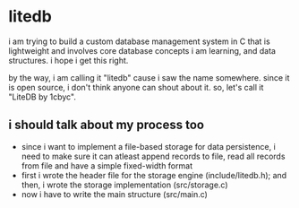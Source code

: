 # litedb

i am trying to build a custom database management system in C that is lightweight and involves core database concepts i am learning, and data structures. i hope i get this right.

by the way, i am calling it "litedb" cause i saw the name somewhere. since it is open source, i don't think anyone can shout about it. so, let's call it "LiteDB by 1cbyc".

## i should talk about my process too
- since i want to implement a file-based storage for data persistence, i need to make sure it can atleast append records to file, read all records from file and have a simple fixed-width format
- first i wrote the header file for the storage engine (include/litedb.h); and then, i wrote the storage implementation (src/storage.c)
- now i have to write the main structure (src/main.c)